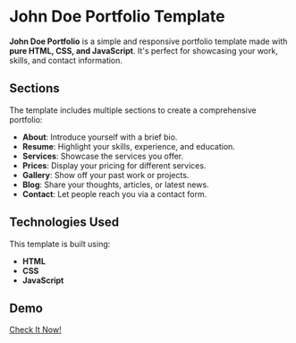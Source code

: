 # John Doe Portfolio Template

**John Doe Portfolio** is a simple and responsive portfolio template made with **pure HTML, CSS, and JavaScript**. It's perfect for showcasing your work, skills, and contact information.

## Sections
The template includes multiple sections to create a comprehensive portfolio:
- **About**: Introduce yourself with a brief bio.
- **Resume**: Highlight your skills, experience, and education.
- **Services**: Showcase the services you offer.
- **Prices**: Display your pricing for different services.
- **Gallery**: Show off your past work or projects.
- **Blog**: Share your thoughts, articles, or latest news.
- **Contact**: Let people reach you via a contact form.

##  Technologies Used
This template is built using:
- **HTML**
- **CSS**
- **JavaScript**

## Demo
[Check It Now!](https://karreemm.github.io/PortofolioTemplate.github.io/)
